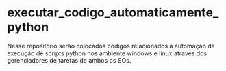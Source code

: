 # executar_codigo_automaticamente_python
Nesse repositório serão colocados códigos relacionados à automação da execução de scripts python nos ambiente windows e linux através dos gerenciadores de tarefas de ambos os SOs.
